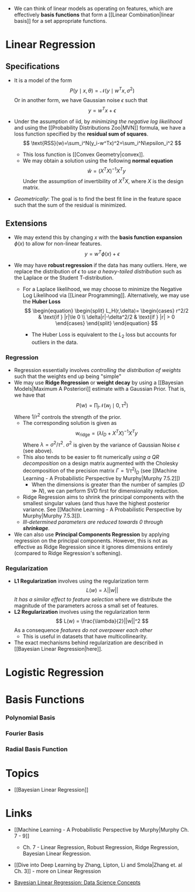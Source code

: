 * We can think of linear models as operating on features, which are effectively **basis functions** that form a [[Linear Combination|linear basis]] for a set appropriate functions.
# Linear Regression
## Specifications
* It is a model of the form 
  $$
  P(y\mid x,\theta)=\mathcal{N}(y\mid w^Tx,\sigma^2)
  $$
  Or in another form, we have Gaussian noise $\epsilon$ such that 
  $$
  y=w^Tx+\epsilon
  $$
  
* Under the assumption of iid, by *minimizing the negative log likelihood* and using the [[Probability Distributions Zoo|MVN]] formula, we have a loss function specified by the **residual sum of squares**. 
  $$
  \text{RSS}(w)=\sum_i^N(y_i-w^Tx)^2=\sum_i^N\epsilon_i^2
  $$
  
	* This loss function is [[Convex Geometry|convex]].
	* We may obtain a solution using the following **normal equation** 
	  $$
	  \hat w=(X^TX)^{-1}X^T y
	  $$
	  Under the assumption of invertibility of $X^TX$, where $X$ is the design matrix.
* *Geometrically*: The goal is to find the best fit line in the feature space such that the sum of the residual is minimized.
## Extensions
* We may extend this by changing $x$ with the **basis function expansion** $\phi(x)$ to allow for non-linear features.  
  $$
  y=w^T\phi(x)+\epsilon
  $$
  
* We may have **robust regression** if the data has many outliers. Here, we replace the distribution of $\epsilon$ to *use a heavy-tailed distribution* such as the Laplace or the Student T-distribution.
	* For a Laplace likelihood, we may choose to minimize the Negative Log Likelihood via [[Linear Programming]]. Alternatively, we may use the **Huber Loss** 
	  $$
	  \begin{equation}
	  \begin{split}
	  L_H(r,\delta)= \begin{cases}
	  r^2/2 & \text{if } |r|\le 0 \\
	  \delta|r|-\delta^2/2 & \text{if } |r| > 0
	  \end{cases}
	  \end{split}
	  \end{equation}
	  $$
	  
		* The Huber Loss is equivalent to the $L_2$ loss but accounts for outliers in the data.
### Regression
* Regression essentially involves *controlling the distribution of weights* such that the weights end up being "simple" 
* We may use **Ridge Regression** or **weight decay** by using a [[Bayesian Models|Maximum A Posteriori]] estimate with a Gaussian Prior. That is, we have that 
  $$
  P(w)=\prod_j\mathcal{N}(w_j\mid 0,\tau^2)
  $$
  Where $1/r^2$ controls the strength of the prior.
	* The corresponding solution is given as 
	  $$
	  w_\text{ridge}=(\lambda I_D +X^TX)^{-1}X^Ty
	  $$
	  Where $\lambda = \sigma^2/\tau^2$. $\sigma^2$ is given by the variance of Gaussian Noise $\epsilon$ (see above). 
	* This also tends to be easier to fit numerically *using a QR decomposition* on a design matrix augmented with the Cholesky decomposition of the precision matrix $\Gamma = 1/\tau^2 I_D$ (see [[Machine Learning - A Probabilistic Perspective by Murphy|Murphy 7.5.2]])
		* When the dimensions is greater than the number of samples ($D\gg N$), we can perform SVD first for dimensionality reduction.
	* Ridge Regression aims to shrink the principal components with the smallest singular values (and thus have the highest posterior variance. See [[Machine Learning - A Probabilistic Perspective by Murphy|Murphy 7.5.3]]). 
	* *Ill-determined parameters are reduced towards $0$ through **shrinkage***. 
* We can also use **Principal Components Regression** by applying regression on the principal components. However, this is not as effective as Ridge Regression since it ignores dimensions entirely (compared to Ridge Regression's softening).

### Regularization
* **L1 Regularization** involves using the regularization term 
  $$
  L(w)=\lambda ||w||$$
  *It has a similar effect to feature selection* where we distribute the magnitude of the parameters across a small set of features.
* **L2 Regularization** involves using the regularization term
  $$
  L(w) = \frac{\lambda}{2}||w||^2
  $$
  As a consequence *features do not overpower each other*
	* This is useful in datasets that have multicollinearity.
* The exact mechanisms behind regularization are described in [[Bayesian Linear Regression|here]].

# Logistic Regression


# Basis Functions
### Polynomial Basis
### Fourier Basis
### Radial Basis Function

# Topics
* [[Bayesian Linear Regression]]


# Links
* [[Machine Learning - A Probabilistic Perspective by Murphy|Murphy Ch. 7 - 9]]
	* Ch. 7 - Linear Regression, Robust Regression, Ridge Regression, Bayesian Linear Regression.
* [[Dive into Deep Learning by Zhang, Lipton, Li and Smola|Zhang et. al Ch. 3]] - more on Linear Regression

* [Bayesian Linear Regression: Data Science Concepts](https://www.youtube.com/watch?v=Z6HGJMUakmc)